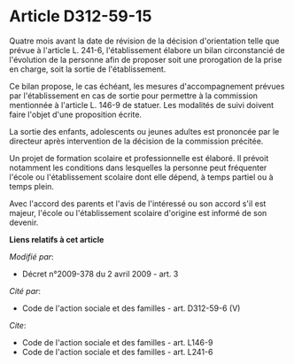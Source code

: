 # Article D312-59-15

Quatre mois avant la date de révision de la décision d'orientation telle que prévue à l'article L. 241-6, l'établissement
élabore un bilan circonstancié de l'évolution de la personne afin de proposer soit une prorogation de la prise en charge,
soit la sortie de l'établissement. 

Ce bilan propose, le cas échéant, les mesures d'accompagnement prévues par l'établissement en cas de sortie pour permettre à
la commission mentionnée à l'article L. 146-9 de statuer. Les modalités de suivi doivent faire l'objet d'une proposition
écrite. 

La sortie des enfants, adolescents ou jeunes adultes est prononcée par le directeur après intervention de la décision de la
commission précitée. 

Un projet de formation scolaire et professionnelle est élaboré. Il prévoit notamment les conditions dans lesquelles la
personne peut fréquenter l'école ou l'établissement scolaire dont elle dépend, à temps partiel ou à temps plein. 

Avec l'accord des parents et l'avis de l'intéressé ou son accord s'il est majeur, l'école ou l'établissement scolaire
d'origine est informé de son devenir.

**Liens relatifs à cet article**

_Modifié par_:

  - Décret n°2009-378 du 2 avril 2009 - art. 3

_Cité par_:

  - Code de l'action sociale et des familles - art. D312-59-6 (V)

_Cite_:

  - Code de l'action sociale et des familles - art. L146-9
  - Code de l'action sociale et des familles - art. L241-6
